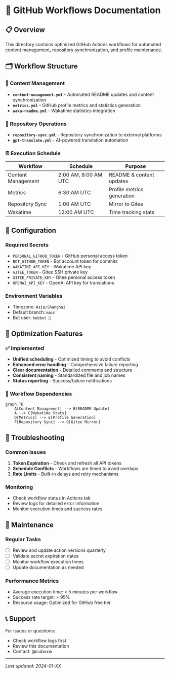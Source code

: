 # 🚀 GitHub Workflows Documentation

## 📋 Overview

This directory contains optimized GitHub Actions workflows for automated content management, repository synchronization, and profile maintenance.

## 🗂️ Workflow Structure

### 📝 Content Management
- **`content-management.yml`** - Automated README updates and content synchronization
- **`metrics.yml`** - GitHub profile metrics and statistics generation
- **`waka-readme.yml`** - Wakatime statistics integration

### 🔄 Repository Operations  
- **`repository-sync.yml`** - Repository synchronization to external platforms
- **`gpt-translate.yml`** - AI-powered translation automation

### ⏰ Execution Schedule

| Workflow | Schedule | Purpose |
|----------|----------|---------|
| Content Management | 2:00 AM, 8:00 AM UTC | README & content updates |
| Metrics | 6:30 AM UTC | Profile metrics generation |
| Repository Sync | 1:00 AM UTC | Mirror to Gitee |
| Wakatime | 12:00 AM UTC | Time tracking stats |

## 🔧 Configuration

### Required Secrets
- `PERSONAL_GITHUB_TOKEN` - GitHub personal access token
- `BOT_GITHUB_TOKEN` - Bot account token for commits
- `WAKATIME_API_KEY` - Wakatime API key
- `GITEE_TOKEN` - Gitee SSH private key
- `GITEE_PRIVATE_KEY` - Gitee personal access token
- `OPENAI_API_KEY` - OpenAI API key for translations

### Environment Variables
- Timezone: `Asia/Shanghai`
- Default branch: `main`
- Bot user: `kubbot 🤖`

## 🎯 Optimization Features

### ✅ Implemented
- **Unified scheduling** - Optimized timing to avoid conflicts
- **Enhanced error handling** - Comprehensive failure reporting
- **Clear documentation** - Detailed comments and structure
- **Consistent naming** - Standardized file and job names
- **Status reporting** - Success/failure notifications

### 🔄 Workflow Dependencies
```mermaid
graph TD
    A[Content Management] --> B[README Update]
    A --> C[Wakatime Stats]
    D[Metrics] --> E[Profile Generation]
    F[Repository Sync] --> G[Gitee Mirror]
```

## 🚨 Troubleshooting

### Common Issues
1. **Token Expiration** - Check and refresh all API tokens
2. **Schedule Conflicts** - Workflows are timed to avoid overlaps
3. **Rate Limits** - Built-in delays and retry mechanisms

### Monitoring
- Check workflow status in Actions tab
- Review logs for detailed error information
- Monitor execution times and success rates

## 🔄 Maintenance

### Regular Tasks
- [ ] Review and update action versions quarterly
- [ ] Validate secret expiration dates
- [ ] Monitor workflow execution times
- [ ] Update documentation as needed

### Performance Metrics
- Average execution time: < 5 minutes per workflow
- Success rate target: > 95%
- Resource usage: Optimized for GitHub free tier

## 📞 Support

For issues or questions:
- Check workflow logs first
- Review this documentation
- Contact: @cubxxw

---
*Last updated: 2024-01-XX* 